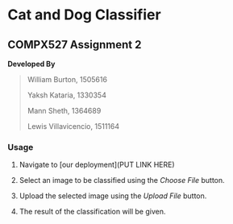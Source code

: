 # Cat and Dog Classifier

## COMPX527 Assignment 2

**Developed By**

>William Burton, 1505616
>
>Yaksh Kataria, 1330354
>
>Mann Sheth, 1364689
>
>Lewis Villavicencio, 1511164

### Usage

1. Navigate to [our deployment](PUT LINK HERE)

2. Select an image to be classified using the *Choose File* button.

3. Upload the selected image using the *Upload File* button.

4. The result of the classification will be given.